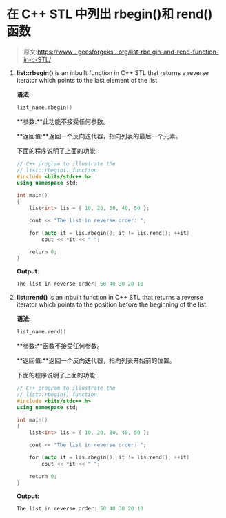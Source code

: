 # 在 C++ STL 中列出 rbegin()和 rend()函数

> 原文:[https://www . geesforgeks . org/list-rbe gin-and-rend-function-in-c-STL/](https://www.geeksforgeeks.org/list-rbegin-and-rend-function-in-c-stl/)

1.  **list::rbegin()** is an inbuilt function in C++ STL that returns a reverse iterator which points to the last element of the list.

    **语法:**

    ```cpp
    list_name.rbegin()
    ```

    **参数:**此功能不接受任何参数。

    **返回值:**返回一个反向迭代器，指向列表的最后一个元素。

    下面的程序说明了上面的功能:

    ```cpp
    // C++ program to illustrate the
    // list::rbegin() function
    #include <bits/stdc++.h>
    using namespace std;

    int main()
    {
        list<int> lis = { 10, 20, 30, 40, 50 };

        cout << "The list in reverse order: ";

        for (auto it = lis.rbegin(); it != lis.rend(); ++it)
            cout << *it << " ";

        return 0;
    }
    ```

    **Output:**

    ```cpp
    The list in reverse order: 50 40 30 20 10

    ```

2.  **list::rend()** is an inbuilt function in C++ STL that returns a reverse iterator which points to the position before the beginning of the list.

    **语法:**

    ```cpp
    list_name.rend()
    ```

    **参数:**函数不接受任何参数。

    **返回值:**返回一个反向迭代器，指向列表开始前的位置。

    下面的程序说明了上面的功能:

    ```cpp
    // C++ program to illustrate the
    // list::rbegin() function
    #include <bits/stdc++.h>
    using namespace std;

    int main()
    {
        list<int> lis = { 10, 20, 30, 40, 50 };

        cout << "The list in reverse order: ";

        for (auto it = lis.rbegin(); it != lis.rend(); ++it)
            cout << *it << " ";

        return 0;
    }
    ```

    **Output:**

    ```cpp
    The list in reverse order: 50 40 30 20 10

    ```